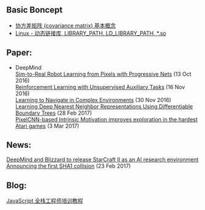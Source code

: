 ## Basic Boncept
* [协方差矩阵 (covariance matrix) 基本概念](http://pinkyjie.com/2010/08/31/covariance/)  
* [Linux - 动态链接库, LIBRARY_PATH, LD_LIBRARY_PATH, \*.so](https://github.com/shinpoi/git_learn/blob/master/closet/Linux%E7%8E%AF%E5%A2%83%E5%8F%98%E9%87%8FLD_LIBRARY_PATH.txt)

## Paper:
* DeepMind  
[Sim-to-Real Robot Learning from Pixels with Progressive Nets](https://arxiv.org/abs/1610.04286) (13 Oct 2016)  
[Reinforcement Learning with Unsupervised Auxiliary Tasks](https://arxiv.org/abs/1611.05397) (16 Nov 2016)  
[Learning to Navigate in Complex Environments](https://arxiv.org/abs/1611.03673) (30 Nov 2016)  
[Learning Deep Nearest Neighbor Representations Using Differentiable Boundary Trees](https://arxiv.org/abs/1702.08833) (28 Feb 2017)  
[PixelCNN-based Intrinsic Motivation improves exploration in the hardest Atari games](https://arxiv.org/abs/1703.01310) (3 Mar 2017)  

## News:
[DeepMind and Blizzard to release StarCraft II as an AI research environment](https://deepmind.com/blog/deepmind-and-blizzard-release-starcraft-ii-ai-research-environment/)  
[Announcing the first SHA1 collision](https://security.googleblog.com/2017/02/announcing-first-sha1-collision.html) (23 Feb 2017)  


## Blog:
[JavaScript 全栈工程师培训教程](http://www.ruanyifeng.com/blog/2016/11/javascript.html)
